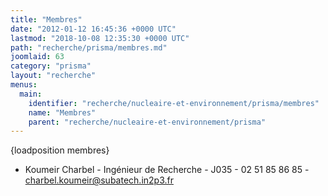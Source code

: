 ```yaml
---
title: "Membres"
date: "2012-01-12 16:45:36 +0000 UTC"
lastmod: "2018-10-08 12:35:30 +0000 UTC"
path: "recherche/prisma/membres.md"
joomlaid: 63
category: "prisma"
layout: "recherche"
menus:
  main:
    identifier: "recherche/nucleaire-et-environnement/prisma/membres"
    name: "Membres"
    parent: "recherche/nucleaire-et-environnement/prisma"
---
```

{loadposition membres}

*   Koumeir Charbel - Ingénieur de Recherche - J035 - 02 51 85 86 85 - charbel.koumeir@subatech.in2p3.fr

